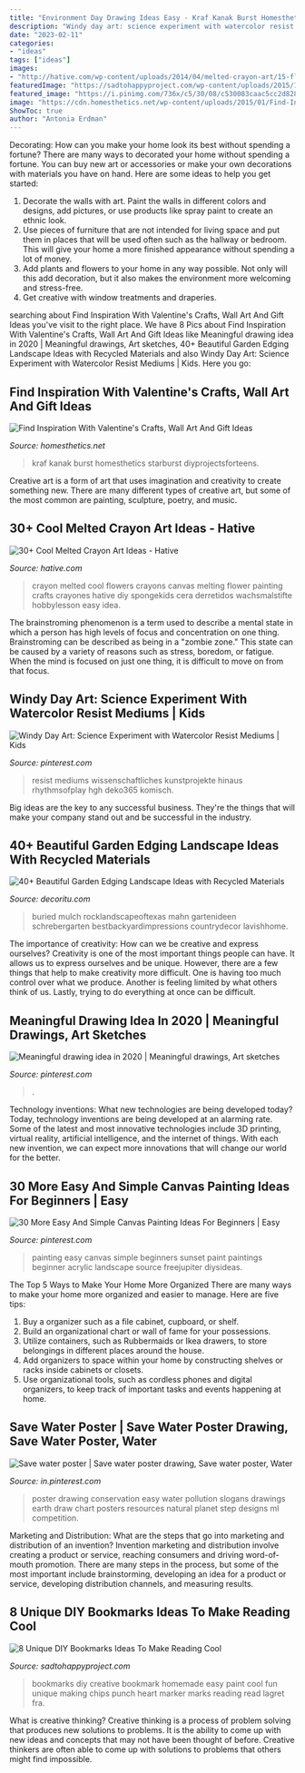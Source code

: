 ```yaml
---
title: "Environment Day Drawing Ideas Easy - Kraf Kanak Burst Homesthetics Starburst Diyprojectsforteens"
description: "Windy day art: science experiment with watercolor resist mediums"
date: "2023-02-11"
categories:
- "ideas"
tags: ["ideas"]
images:
- "http://hative.com/wp-content/uploads/2014/04/melted-crayon-art/15-flowers.jpg"
featuredImage: "https://sadtohappyproject.com/wp-content/uploads/2015/10/Creative-DIY-Bookmarks-Ideas2323-300x450.jpg"
featured_image: "https://i.pinimg.com/736x/c5/30/08/c530083caac5cc2d8285de60c33168d4.jpg"
image: "https://cdn.homesthetics.net/wp-content/uploads/2015/01/Find-Inspiration-With-Valentines-Wall-Art-And-Gift-Ideas-homesthetics.net-95.jpg"
ShowToc: true
author: "Antonia Erdman"
---
```



Decorating: How can you make your home look its best without spending a fortune?
There are many ways to decorated your home without spending a fortune. You can buy new art or accessories or make your own decorations with materials you have on hand. Here are some ideas to help you get started: 
1. Decorate the walls with art. Paint the walls in different colors and designs, add pictures, or use products like spray paint to create an ethnic look. 
2. Use pieces of furniture that are not intended for living space and put them in places that will be used often such as the hallway or bedroom. This will give your home a more finished appearance without spending a lot of money. 
3. Add plants and flowers to your home in any way possible. Not only will this add decoration, but it also makes the environment more welcoming and stress-free. 
4. Get creative with window treatments and draperies.

	

		
searching about Find Inspiration With Valentine&#039;s Crafts, Wall Art And Gift Ideas you've visit to the right place. We have 8 Pics about Find Inspiration With Valentine&#039;s Crafts, Wall Art And Gift Ideas like Meaningful drawing idea in 2020 | Meaningful drawings, Art sketches, 40+ Beautiful Garden Edging Landscape Ideas with Recycled Materials and also Windy Day Art: Science Experiment with Watercolor Resist Mediums | Kids. Here you go:
		
    
## Find Inspiration With Valentine&#039;s Crafts, Wall Art And Gift Ideas

<img loading=lazy src="https://cdn.homesthetics.net/wp-content/uploads/2015/01/Find-Inspiration-With-Valentines-Wall-Art-And-Gift-Ideas-homesthetics.net-95.jpg" onerror="this.onerror=null;this.src='https://tse1.mm.bing.net/th?id=OIP.qUYGjd7wnmKux3aY7MKuNQHaLM&amp;pid=15.1';" alt="Find Inspiration With Valentine&#039;s Crafts, Wall Art And Gift Ideas">

_Source: homesthetics.net_

>kraf kanak burst homesthetics starburst diyprojectsforteens. 

	

Creative art is a form of art that uses imagination and creativity to create something new. There are many different types of creative art, but some of the most common are painting, sculpture, poetry, and music.

    
## 30+ Cool Melted Crayon Art Ideas - Hative

<img loading=lazy src="http://hative.com/wp-content/uploads/2014/04/melted-crayon-art/15-flowers.jpg" onerror="this.onerror=null;this.src='https://tse2.mm.bing.net/th?id=OIP.p_TA_XRZ23g6XZfcSJzzNwHaJ6&amp;pid=15.1';" alt="30+ Cool Melted Crayon Art Ideas - Hative">

_Source: hative.com_

>crayon melted cool flowers crayons canvas melting flower painting crafts crayones hative diy spongekids cera derretidos wachsmalstifte hobbylesson easy idea. 

	

The brainstroming phenomenon is a term used to describe a mental state in which a person has high levels of focus and concentration on one thing. Brainstroming can be described as being in a "zombie zone." This state can be caused by a variety of reasons such as stress, boredom, or fatigue. When the mind is focused on just one thing, it is difficult to move on from that focus.

    
## Windy Day Art: Science Experiment With Watercolor Resist Mediums | Kids

<img loading=lazy src="https://i.pinimg.com/736x/67/63/5a/67635af69b443956dab655b7e499795b.jpg" onerror="this.onerror=null;this.src='https://tse2.mm.bing.net/th?id=OIP.IxJtLQli1NF_QA2T3T6MkgHaLH&amp;pid=15.1';" alt="Windy Day Art: Science Experiment with Watercolor Resist Mediums | Kids">

_Source: pinterest.com_

>resist mediums wissenschaftliches kunstprojekte hinaus rhythmsofplay hgh deko365 komisch. 

	

Big ideas are the key to any successful business. They're the things that will make your company stand out and be successful in the industry.

    
## 40+ Beautiful Garden Edging Landscape Ideas With Recycled Materials

<img loading=lazy src="https://decoritu.com/wp-content/uploads/2020/08/40-Beautiful-Garden-Edging-Landscape-Ideas-with-Recycled-Materials-12.jpg" onerror="this.onerror=null;this.src='https://tse1.mm.bing.net/th?id=OIP.9S7GauvtDfzt1-GNf32dLgHaLH&amp;pid=15.1';" alt="40+ Beautiful Garden Edging Landscape Ideas with Recycled Materials">

_Source: decoritu.com_

>buried mulch rocklandscapeoftexas mahn gartenideen schrebergarten bestbackyardimpressions countrydecor lavishhome. 

	

The importance of creativity: How can we be creative and express ourselves?
Creativity is one of the most important things people can have. It allows us to express ourselves and be unique. However, there are a few things that help to make creativity more difficult. One is having too much control over what we produce. Another is feeling limited by what others think of us. Lastly, trying to do everything at once can be difficult.

    
## Meaningful Drawing Idea In 2020 | Meaningful Drawings, Art Sketches

<img loading=lazy src="https://i.pinimg.com/736x/c5/30/08/c530083caac5cc2d8285de60c33168d4.jpg" onerror="this.onerror=null;this.src='https://tse2.mm.bing.net/th?id=OIP.DfB4NzbCByGnG7nZA9BiSgHaJ3&amp;pid=15.1';" alt="Meaningful drawing idea in 2020 | Meaningful drawings, Art sketches">

_Source: pinterest.com_

>. 

	

Technology inventions: What new technologies are being developed today?
Today, technology inventions are being developed at an alarming rate. Some of the latest and most innovative technologies include 3D printing, virtual reality, artificial intelligence, and the internet of things. With each new invention, we can expect more innovations that will change our world for the better.

    
## 30 More Easy And Simple Canvas Painting Ideas For Beginners | Easy

<img loading=lazy src="https://i.pinimg.com/736x/41/72/72/4172720c03129b7ca5ad7d73ddb79c07.jpg" onerror="this.onerror=null;this.src='https://tse1.mm.bing.net/th?id=OIP.Qj1AVBbQm2ur_XeZ-7Y3VwHaF3&amp;pid=15.1';" alt="30 More Easy And Simple Canvas Painting Ideas For Beginners | Easy">

_Source: pinterest.com_

>painting easy canvas simple beginners sunset paint paintings beginner acrylic landscape source freejupiter diysideas. 

	

The Top 5 Ways to Make Your Home More Organized
There are many ways to make your home more organized and easier to manage. Here are five tips: 
1. Buy a organizer such as a file cabinet, cupboard, or shelf. 
2. Build an organizational chart or wall of fame for your possessions. 
3. Utilize containers, such as Rubbermaids or Ikea drawers, to store belongings in different places around the house. 
4. Add organizers to space within your home by constructing shelves or racks inside cabinets or closets. 
5. Use organizational tools, such as cordless phones and digital organizers, to keep track of important tasks and events happening at home.

    
## Save Water Poster | Save Water Poster Drawing, Save Water Poster, Water

<img loading=lazy src="https://i.pinimg.com/736x/25/32/b2/2532b2d645c4f892a09c82fd79e9ae79.jpg" onerror="this.onerror=null;this.src='https://tse4.mm.bing.net/th?id=OIP.fd7ZZjSJ80Qtq0PmD0ssZQHaJ3&amp;pid=15.1';" alt="Save water poster | Save water poster drawing, Save water poster, Water">

_Source: in.pinterest.com_

>poster drawing conservation easy water pollution slogans drawings earth draw chart posters resources natural planet step designs ml competition. 

	

Marketing and Distribution: What are the steps that go into marketing and distribution of an invention?
Invention marketing and distribution involve creating a product or service, reaching consumers and driving word-of-mouth promotion. There are many steps in the process, but some of the most important include brainstorming, developing an idea for a product or service, developing distribution channels, and measuring results.

    
## 8 Unique DIY Bookmarks Ideas To Make Reading Cool

<img loading=lazy src="https://sadtohappyproject.com/wp-content/uploads/2015/10/Creative-DIY-Bookmarks-Ideas2323-300x450.jpg" onerror="this.onerror=null;this.src='https://tse4.mm.bing.net/th?id=OIP.QUozTaIDxS4qglUgMywGxwAAAA&amp;pid=15.1';" alt="8 Unique DIY Bookmarks Ideas To Make Reading Cool">

_Source: sadtohappyproject.com_

>bookmarks diy creative bookmark homemade easy paint cool fun unique making chips punch heart marker marks reading read lagret fra. 

	

What is creative thinking?
Creative thinking is a process of problem solving that produces new solutions to problems. It is the ability to come up with new ideas and concepts that may not have been thought of before. Creative thinkers are often able to come up with solutions to problems that others might find impossible.

